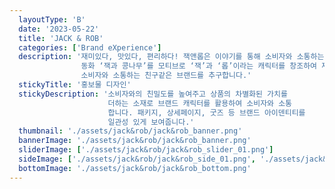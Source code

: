 ```yaml
---
  layoutType: 'B'
  date: '2023-05-22'
  title: 'JACK & ROB'
  categories: ['Brand eXperience']
  description: '재미있다, 맛있다, 편리하다! 잭앤롭은 이야기를 통해 소비자와 소통하는 브랜드입니다.
                동화 ‘잭과 콩나무’를 모티브로 ‘잭’과 ‘롭’이라는 캐릭터를 창조하여 재미있는 이야기를 통해 
                소비자와 소통하는 친구같은 브랜드를 추구합니다.'
  stickyTitle: '홍보물 디자인'
  stickyDescription: '소비자와의 친밀도를 높여주고 상품의 차별화된 가치를 
                      더하는 소재로 브랜드 캐릭터를 활용하여 소비자와 소통
                      합니다. 패키지, 상세페이지, 굿즈 등 브랜드 아이덴티티를
                      일관성 있게 보여줍니다.'
  thumbnail: './assets/jack&rob/jack&rob_banner.png'
  bannerImage: './assets/jack&rob/jack&rob_banner.png'
  sliderImage: ['./assets/jack&rob/jack&rob_slider_01.png']
  sideImage: ['./assets/jack&rob/jack&rob_side_01.png', './assets/jack&rob/jack&rob_side_02.png', './assets/jack&rob/jack&rob_side_03.png', './assets/jack&rob/jack&rob_side_04.png']
  bottomImage: './assets/jack&rob/jack&rob_bottom.png'
---
```

